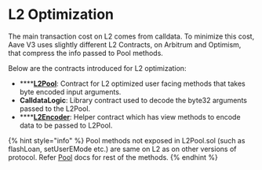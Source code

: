 # L2 Optimization

The main transaction cost on L2 comes from calldata. To minimize this cost, Aave V3 uses slightly different L2 Contracts, on Arbitrum and Optimism, that compress the info passed to Pool methods.

Below are the contracts introduced for L2 optimization:

* ****[**L2Pool**](test/dummy-academy/src/docs/main/v3/getting-started/l2-optimization/l2pool.md): Contract for L2 optimized user facing methods that takes byte encoded input arguments.
* **CalldataLogic**: Library contract used to decode the byte32 arguments passed to the L2Pool.
* ****[**L2Encoder**](test/dummy-academy/src/docs/main/v3/getting-started/l2-optimization/l2encoder.md): Helper contract which has view methods to encode data to be passed to L2Pool.

{% hint style="info" %}
Pool methods not exposed in L2Pool.sol (such as flashLoan, setUserEMode etc.) are same on L2 as on other versions of protocol. Refer [Pool](../../core-contracts/pool.md) docs for rest of the methods.&#x20;
{% endhint %}
